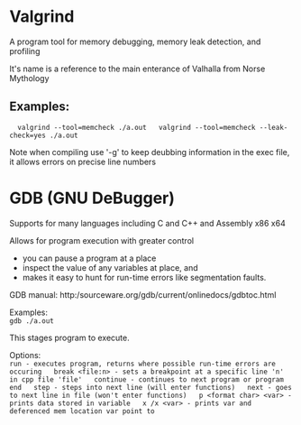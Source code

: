 # Valgrind  

A program tool for memory debugging, memory leak detection, and profiling  

It's name is a reference to the main enterance of Valhalla from Norse Mythology  

## Examples:

``  
valgrind --tool=memcheck ./a.out  
valgrind --tool=memcheck --leak-check=yes ./a.out  
``  

Note when compiling use '-g' to keep deubbing information in the exec file, it allows errors on precise line numbers

# GDB (GNU DeBugger)

Supports for many languages including C and C++ and Assembly x86 x64  

Allows for program execution with greater control  
- you can pause a program at a place  
- inspect the value of any variables at place, and  
- makes it easy to hunt for run-time errors like segmentation faults.  

GDB manual: http:/sourceware.org/gdb/current/onlinedocs/gdbtoc.html  

Examples:  
``
gdb ./a.out  
``

This stages program to execute.  

Options:  
``
run - executes program, returns where possible run-time errors are occuring  
break <file:n> - sets a breakpoint at a specific line 'n' in cpp file 'file'  
continue - continues to next program or program end  
step - steps into next line (will enter functions)  
next - goes to next line in file (won't enter functions)  
p <format char> <var> - prints data stored in variable  
x /x <var> - prints var and deferenced mem location var point to  
``

